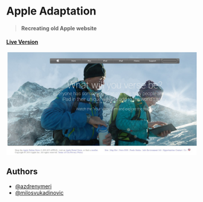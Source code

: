 # Apple Adaptation
> #### Recreating old Apple website

#### [Live Version](https://rawcdn.githack.com/milosvukadinovic/apple-adaptation/24de4b4366c145a65c81a94fe58886d79bb89056/index.html)

![Alt text](/assets/ss.jpg)


## Authors

* [@azdrenymeri](https://github.com/azdrenymeri) 
* [@milosvukadinovic](https://github.com/milosvukadinovic)
